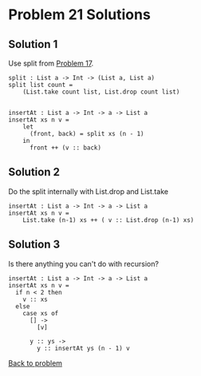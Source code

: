 # Problem 21 Solutions
## Solution 1
Use split from [Problem 17](problem_17_solutions.md).

```
split : List a -> Int -> (List a, List a)
split list count =
    (List.take count list, List.drop count list)
    
    
insertAt : List a -> Int -> a -> List a
insertAt xs n v =
    let 
      (front, back) = split xs (n - 1)
    in
      front ++ (v :: back)
```      
      
## Solution 2
Do the split internally with List.drop and List.take
```
insertAt : List a -> Int -> a -> List a
insertAt xs n v =
    List.take (n-1) xs ++ ( v :: List.drop (n-1) xs)
```

## Solution 3
Is there anything you can't do with recursion?

```
insertAt : List a -> Int -> a -> List a
insertAt xs n v =
  if n < 2 then
    v :: xs
  else 
    case xs of
      [] -> 
        [v]
    
      y :: ys ->
        y :: insertAt ys (n - 1) v
```        
[Back to problem](../p/p21.md)
